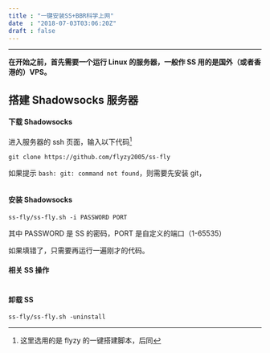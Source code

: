 ```yaml
---
title : "一键安装SS+BBR科学上网"
date  : "2018-07-03T03:06:20Z"
draft : false
---
```


---

**在开始之前，首先需要一个运行 Linux 的服务器，一般作 SS 用的是国外（或者香港的）VPS。**



## 搭建 Shadowsocks 服务器

#### 下载 Shadowsocks

进入服务器的 ssh 页面，输入以下代码[^注]

[^注]: 这里选用的是 flyzy 的一键搭建脚本，后同

` git clone https://github.com/flyzy2005/ss-fly `

如果提示 `bash: git: command not found`，则需要先安装 git，

```

```



#### 安装 Shadowsocks

`ss-fly/ss-fly.sh -i PASSWORD PORT`

其中 PASSWORD 是 SS 的密码，PORT 是自定义的端口（1-65535）

如果填错了，只需要再运行一遍刚才的代码。



#### 相关 SS 操作

```

```



#### 卸载 SS

` ss-fly/ss-fly.sh -uninstall `

